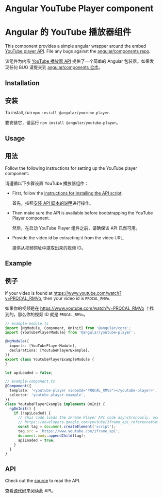 # Angular YouTube Player component

# Angular 的 YouTube 播放器组件

This component provides a simple angular wrapper around the embed [YouTube player API](https://developers.google.com/youtube/iframe_api_reference). File any bugs against the [angular/components repo](https://github.com/angular/components/issues).

该组件为内嵌 [YouTube 播放器 API](https://developers.google.com/youtube/iframe_api_reference) 提供了一个简单的 Angular 包装器。如果发现任何 BUG 请提交到 [angular/components 仓库](https://github.com/angular/components/issues)。

## Installation

## 安装

To install, run `npm install @angular/youtube-player`.

要安装它，请运行 `npm install @angular/youtube-player`。

## Usage

## 用法

Follow the following instructions for setting up the YouTube player component:

请遵循以下步骤设置 YouTube 播放器组件：

- First, follow the [instructions for installing the API script](https://developers.google.com/youtube/iframe_api_reference#Getting_Started).

  首先，按照[安装 API 脚本的说明](https://developers.google.com/youtube/iframe_api_reference#Getting_Started)进行操作。

- Then make sure the API is available before bootstrapping the YouTube Player component.

  然后，在启动 YouTube Player 组件之前，请确保该 API 已然可用。

- Provide the video id by extracting it from the video URL.

  提供从视频网址中提取出来的视频 ID。

## Example

## 例子

If your video is found at https://www.youtube.com/watch?v=PRQCAL_RMVo, then your video id is `PRQCAL_RMVo`.

如果你的视频是在 https://www.youtube.com/watch?v=PRQCAL_RMVo 上找到的，那么你的视频 ID 就是 `PRQCAL_RMVo`。

```typescript
// example-module.ts
import {NgModule, Component, OnInit} from '@angular/core';
import {YouTubePlayerModule} from '@angular/youtube-player';

@NgModule({
  imports: [YouTubePlayerModule],
  declarations: [YoutubePlayerExample],
})
export class YoutubePlayerExampleModule {
}

let apiLoaded = false;

// example-component.ts
@Component({
  template: '<youtube-player videoId="PRQCAL_RMVo"></youtube-player>',
  selector: 'youtube-player-example',
})
class YoutubePlayerExample implements OnInit {
  ngOnInit() {
    if (!apiLoaded) {
      // This code loads the IFrame Player API code asynchronously, according to the instructions at
      // https://developers.google.com/youtube/iframe_api_reference#Getting_Started
      const tag = document.createElement('script');
      tag.src = 'https://www.youtube.com/iframe_api';
      document.body.appendChild(tag);
      apiLoaded = true;
    }
  }
}

```

## API

Check out the [source](./youtube-player.ts) to read the API.

查看[源代码](./youtube-player.ts)来阅读此 API。
